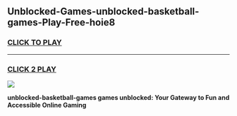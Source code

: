 
## Unblocked-Games-unblocked-basketball-games-Play-Free-hoie8
<h3>
<a href="https://premium76.site?title=unblocked-basketball-games&ref=18A">CLICK TO PLAY</a></h3>
<hr>

<h3>
<a href="https://premium76.site?title=unblocked-basketball-games&ref=18A">CLICK 2 PLAY</a>
  
</h3>

<a href="https://premium76.site?title=unblocked-basketball-games&ref=18A"><img src="https://clearcache.store/games.png"></a>


**unblocked-basketball-games games unblocked: Your Gateway to Fun and Accessible Online Gaming**
